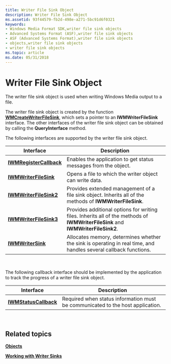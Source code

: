```yaml
---
title: Writer File Sink Object
description: Writer File Sink Object
ms.assetid: 93f44579-fb2d-498e-a271-5bc91d6f0321
keywords:
- Windows Media Format SDK,writer file sink objects
- Advanced Systems Format (ASF),writer file sink objects
- ASF (Advanced Systems Format),writer file sink objects
- objects,writer file sink objects
- writer file sink objects
ms.topic: article
ms.date: 05/31/2018
---
```


# Writer File Sink Object

The writer file sink object is used when writing Windows Media output to a file.

The writer file sink object is created by the function [**WMCreateWriterFileSink**](/previous-versions/windows/desktop/api/Wmsdkidl/nf-wmsdkidl-wmcreatewriterfilesink), which sets a pointer to an **IWMWriterFileSink** interface. The other interfaces of the writer file sink object can be obtained by calling the **QueryInterface** method.

The following interfaces are supported by the writer file sink object.



| Interface                                          | Description                                                                                                                     |
|----------------------------------------------------|---------------------------------------------------------------------------------------------------------------------------------|
| [**IWMRegisterCallback**](/previous-versions/windows/desktop/api/wmsdkidl/nn-wmsdkidl-iwmregistercallback) | Enables the application to get status messages from the object.                                                                 |
| [**IWMWriterFileSink**](/previous-versions/windows/desktop/api/wmsdkidl/nn-wmsdkidl-iwmwriterfilesink)     | Opens a file to which the writer object can write data.                                                                         |
| [**IWMWriterFileSink2**](/previous-versions/previous-versions/windows/desktop/api/wmsdkidl/nn-wmsdkidl-iwmwriterfilesink2)   | Provides extended management of a file sink object. Inherits all of the methods of **IWMWriterFileSink**.                       |
| [**IWMWriterFileSink3**](/previous-versions/previous-versions/windows/desktop/api/wmsdkidl/nn-wmsdkidl-iwmwriterfilesink3)   | Provides additional options for writing files. Inherits all of the methods of **IWMWriterFileSink** and **IWMWriterFileSink2**. |
| [**IWMWriterSink**](/previous-versions/windows/desktop/api/wmsdkidl/nn-wmsdkidl-iwmwritersink)             | Allocates memory, determines whether the sink is operating in real time, and handles several callback functions.                |



 

The following callback interface should be implemented by the application to track the progress of a writer file sink object.



| Interface                                      | Description                                                                    |
|------------------------------------------------|--------------------------------------------------------------------------------|
| [**IWMStatusCallback**](/previous-versions/windows/desktop/api/wmsdkidl/nn-wmsdkidl-iwmstatuscallback) | Required when status information must be communicated to the host application. |



 

## Related topics

<dl> <dt>

[**Objects**](objects.md)
</dt> <dt>

[**Working with Writer Sinks**](working-with-writer-sinks.md)
</dt> </dl>

 

 




